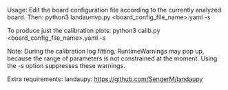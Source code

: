 Usage:
Edit the board configuration file according to the currently analyzed board. Then:
python3 landaumvp.py <board_config_file_name>.yaml -s

To produce just the calibration plots:
python3 calib.py <board_config_file_name>.yaml -s

Note: During the calibration log fitting, RuntimeWarnings may pop up, because the range of parameters is not constrained at the moment. Using the -s option suppresses these warnings.

Extra requirements:
landaupy: https://github.com/SengerM/landaupy
